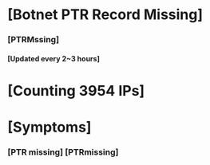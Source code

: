 # [Botnet PTR Record Missing]
### [PTRMssing]
#### [Updated every 2~3 hours]

# [Counting 3954 IPs]

# [Symptoms] 
###   [PTR missing] [PTRmissing]
